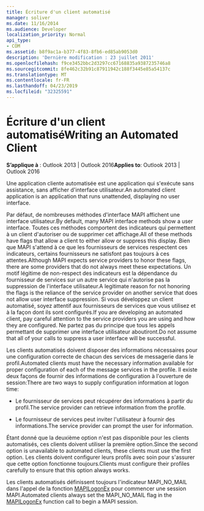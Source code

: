 ```yaml
---
title: Écriture d'un client automatisé
manager: soliver
ms.date: 11/16/2014
ms.audience: Developer
localization_priority: Normal
api_type:
- COM
ms.assetid: b8f9ac1a-b377-4f83-8fb6-ed85ab9053d0
description: 'Dernière modification : 23 juillet 2011'
ms.openlocfilehash: f9ce3452bbc2d3297cc67168835a9387235746a8
ms.sourcegitcommit: 8fe462c32b91c87911942c188f3445e85a54137c
ms.translationtype: MT
ms.contentlocale: fr-FR
ms.lasthandoff: 04/23/2019
ms.locfileid: "32325591"
---
```

# <a name="writing-an-automated-client"></a><span data-ttu-id="eb6a4-103">Écriture d'un client automatisé</span><span class="sxs-lookup"><span data-stu-id="eb6a4-103">Writing an Automated Client</span></span>

  
  
<span data-ttu-id="eb6a4-104">**S’applique à** : Outlook 2013 | Outlook 2016</span><span class="sxs-lookup"><span data-stu-id="eb6a4-104">**Applies to**: Outlook 2013 | Outlook 2016</span></span> 
  
<span data-ttu-id="eb6a4-105">Une application cliente automatisée est une application qui s'exécute sans assistance, sans afficher d'interface utilisateur.</span><span class="sxs-lookup"><span data-stu-id="eb6a4-105">An automated client application is an application that runs unattended, displaying no user interface.</span></span>
  
 <span data-ttu-id="eb6a4-106">Par défaut, de nombreuses méthodes d'interface MAPI affichent une interface utilisateur.</span><span class="sxs-lookup"><span data-stu-id="eb6a4-106">By default, many MAPI interface methods show a user interface.</span></span> <span data-ttu-id="eb6a4-107">Toutes ces méthodes comportent des indicateurs qui permettent à un client d'autoriser ou de supprimer cet affichage.</span><span class="sxs-lookup"><span data-stu-id="eb6a4-107">All of these methods have flags that allow a client to either allow or suppress this display.</span></span> <span data-ttu-id="eb6a4-108">Bien que MAPI s'attend à ce que les fournisseurs de services respectent ces indicateurs, certains fournisseurs ne satisfont pas toujours à ces attentes.</span><span class="sxs-lookup"><span data-stu-id="eb6a4-108">Although MAPI expects service providers to honor these flags, there are some providers that do not always meet these expectations.</span></span> <span data-ttu-id="eb6a4-109">Un motif légitime de non-respect des indicateurs est la dépendance du fournisseur de services sur un autre service qui n'autorise pas la suppression de l'interface utilisateur.</span><span class="sxs-lookup"><span data-stu-id="eb6a4-109">A legitimate reason for not honoring the flags is the reliance of the service provider on another service that does not allow user interface suppression.</span></span> <span data-ttu-id="eb6a4-110">Si vous développez un client automatisé, soyez attentif aux fournisseurs de services que vous utilisez et à la façon dont ils sont configurés.</span><span class="sxs-lookup"><span data-stu-id="eb6a4-110">If you are developing an automated client, pay careful attention to the service providers you are using and how they are configured.</span></span> <span data-ttu-id="eb6a4-111">Ne partez pas du principe que tous les appels permettant de supprimer une interface utilisateur aboutiront.</span><span class="sxs-lookup"><span data-stu-id="eb6a4-111">Do not assume that all of your calls to suppress a user interface will be successful.</span></span> 
  
<span data-ttu-id="eb6a4-112">Les clients automatisés doivent disposer des informations nécessaires pour une configuration correcte de chacun des services de messagerie dans le profil.</span><span class="sxs-lookup"><span data-stu-id="eb6a4-112">Automated clients must have the necessary information available for proper configuration of each of the message services in the profile.</span></span> <span data-ttu-id="eb6a4-113">Il existe deux façons de fournir des informations de configuration à l'ouverture de session:</span><span class="sxs-lookup"><span data-stu-id="eb6a4-113">There are two ways to supply configuration information at logon time:</span></span>
  
- <span data-ttu-id="eb6a4-114">Le fournisseur de services peut récupérer des informations à partir du profil.</span><span class="sxs-lookup"><span data-stu-id="eb6a4-114">The service provider can retrieve information from the profile.</span></span>
    
- <span data-ttu-id="eb6a4-115">Le fournisseur de services peut inviter l'utilisateur à fournir des informations.</span><span class="sxs-lookup"><span data-stu-id="eb6a4-115">The service provider can prompt the user for information.</span></span> 
    
<span data-ttu-id="eb6a4-116">Étant donné que la deuxième option n'est pas disponible pour les clients automatisés, ces clients doivent utiliser la première option.</span><span class="sxs-lookup"><span data-stu-id="eb6a4-116">Since the second option is unavailable to automated clients, these clients must use the first option.</span></span> <span data-ttu-id="eb6a4-117">Les clients doivent configurer leurs profils avec soin pour s'assurer que cette option fonctionne toujours.</span><span class="sxs-lookup"><span data-stu-id="eb6a4-117">Clients must configure their profiles carefully to ensure that this option always works.</span></span>
  
<span data-ttu-id="eb6a4-118">Les clients automatisés définissent toujours l'indicateur MAPI_NO_MAIL dans l'appel de la fonction [MAPILogonEx](mapilogonex.md) pour commencer une session MAPI.</span><span class="sxs-lookup"><span data-stu-id="eb6a4-118">Automated clients always set the MAPI_NO_MAIL flag in the [MAPILogonEx](mapilogonex.md) function call to begin a MAPI session.</span></span> 
  

